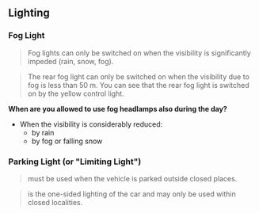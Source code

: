 ## Lighting

### Fog Light
> Fog lights can only be switched on when the visibility is significantly impeded (rain, snow, fog).

> The rear fog light can only be switched on when the visibility due to fog is less than 50 m.
You can see that the rear fog light is switched on by the yellow control light.

**When are you allowed to use fog headlamps also during the day?**
- When the visibility is considerably reduced:
  - by rain
  - by fog or falling snow

### Parking Light (or "Limiting Light")
> must be used when the vehicle is parked outside closed places.

> is the one-sided lighting of the car and may only be used within closed localities.